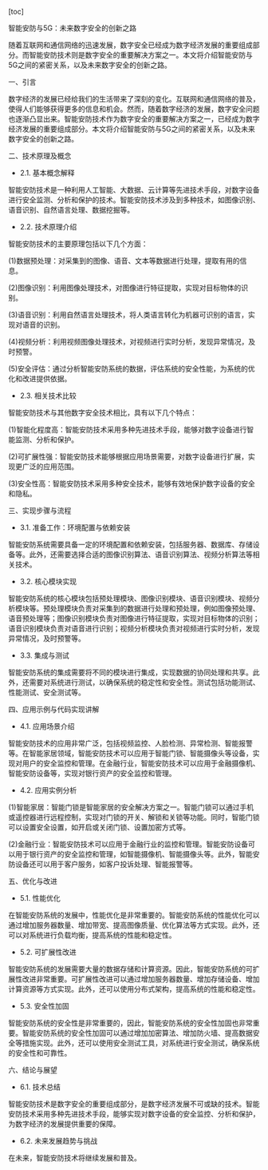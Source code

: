 
[toc]                    
                
                
智能安防与5G：未来数字安全的创新之路

随着互联网和通信网络的迅速发展，数字安全已经成为数字经济发展的重要组成部分。而智能安防技术则是数字安全的重要解决方案之一。本文将介绍智能安防与5G之间的紧密关系，以及未来数字安全的创新之路。

一、引言

数字经济的发展已经给我们的生活带来了深刻的变化。互联网和通信网络的普及，使得人们能够获得更多的信息和机会。然而，随着数字经济的发展，数字安全问题也逐渐凸显出来。智能安防技术作为数字安全的重要解决方案之一，已经成为数字经济发展的重要组成部分。本文将介绍智能安防与5G之间的紧密关系，以及未来数字安全的创新之路。

二、技术原理及概念

- 2.1. 基本概念解释

智能安防技术是一种利用人工智能、大数据、云计算等先进技术手段，对数字设备进行安全监测、分析和保护的技术。智能安防技术涉及到多种技术，如图像识别、语音识别、自然语言处理、数据挖掘等。

- 2.2. 技术原理介绍

智能安防技术的主要原理包括以下几个方面：

(1)数据预处理：对采集到的图像、语音、文本等数据进行处理，提取有用的信息。

(2)图像识别：利用图像处理技术，对图像进行特征提取，实现对目标物体的识别。

(3)语音识别：利用自然语言处理技术，将人类语言转化为机器可识别的语言，实现对语音的识别。

(4)视频分析：利用视频图像处理技术，对视频进行实时分析，发现异常情况，及时预警。

(5)安全评估：通过分析智能安防系统的数据，评估系统的安全性能，为系统的优化和改进提供依据。

- 2.3. 相关技术比较

智能安防技术与其他数字安全技术相比，具有以下几个特点：

(1)智能化程度高：智能安防技术采用多种先进技术手段，能够对数字设备进行智能监测、分析和保护。

(2)可扩展性强：智能安防技术能够根据应用场景需要，对数字设备进行扩展，实现更广泛的应用范围。

(3)安全性高：智能安防技术采用多种安全技术，能够有效地保护数字设备的安全和隐私。

三、实现步骤与流程

- 3.1. 准备工作：环境配置与依赖安装

智能安防系统需要具备一定的环境配置和依赖安装，包括服务器、数据库、存储设备等。此外，还需要选择合适的图像识别算法、语音识别算法、视频分析算法等相关技术。

- 3.2. 核心模块实现

智能安防系统的核心模块包括预处理模块、图像识别模块、语音识别模块、视频分析模块等。预处理模块负责对采集到的数据进行处理和预处理，例如图像预处理、语音预处理等；图像识别模块负责对图像进行特征提取，实现对目标物体的识别；语音识别模块负责对语音进行识别；视频分析模块负责对视频进行实时分析，发现异常情况，及时预警等。

- 3.3. 集成与测试

智能安防系统的集成需要将不同的模块进行集成，实现数据的协同处理和共享。此外，还需要对系统进行测试，以确保系统的稳定性和安全性。测试包括功能测试、性能测试、安全测试等。

四、应用示例与代码实现讲解

- 4.1. 应用场景介绍

智能安防技术的应用非常广泛，包括视频监控、人脸检测、异常检测、智能报警等。在智能家居领域，智能安防技术可以应用于智能门锁、智能摄像头等设备，实现对用户的安全监控和管理。在金融行业，智能安防技术可以应用于金融摄像机、智能安防设备等，实现对银行资产的安全监控和管理。

- 4.2. 应用实例分析

(1)智能家居：智能门锁是智能家居的安全解决方案之一。智能门锁可以通过手机或遥控器进行远程控制，实现对门锁的开关、解锁和关锁等功能。同时，智能门锁可以设置安全设置，如开启或关闭门锁、设置加密方式等。

(2)金融行业：智能安防技术可以应用于金融行业的监控和管理。智能安防设备可以用于银行资产的安全监控和管理，如智能摄像机、智能摄像头等。此外，智能安防设备还可以用于客户服务，如客户投诉处理、智能报警等。

五、优化与改进

- 5.1. 性能优化

在智能安防系统的发展中，性能优化是非常重要的。智能安防系统的性能优化可以通过增加服务器数量、增加带宽、提高图像质量、优化算法等方式实现。此外，还可以对系统进行负载均衡，提高系统的性能和稳定性。

- 5.2. 可扩展性改进

智能安防系统的发展需要大量的数据存储和计算资源。因此，智能安防系统的可扩展性改进非常重要。可扩展性改进可以通过增加服务器数量、增加存储设备、增加计算资源等方式实现。此外，还可以使用分布式架构，提高系统的性能和稳定性。

- 5.3. 安全性加固

智能安防系统的安全性是非常重要的，因此，智能安防系统的安全性加固也非常重要。智能安防系统的安全性加固可以通过增加加密算法、增加防火墙、提高数据安全等措施实现。此外，还可以使用安全测试工具，对系统进行安全测试，确保系统的安全性和可靠性。

六、结论与展望

- 6.1. 技术总结

智能安防技术是数字安全的重要组成部分，是数字经济发展不可或缺的技术。智能安防技术采用多种先进技术手段，能够实现对数字设备的安全监控、分析和保护，为数字经济的发展提供重要的保障。

- 6.2. 未来发展趋势与挑战

在未来，智能安防技术将继续发展和普及。


